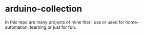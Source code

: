 # arduino-collection
In this repo are many projects of mine that I use or used for home-automation, learning or just for fun.
